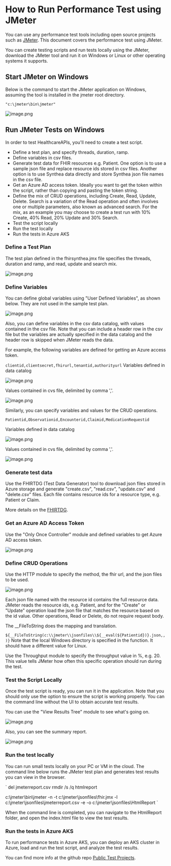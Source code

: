 # How to Run Performance Test using JMeter

You can use any performance test tools including open source projects such as [JMeter](https://jmeter.apache.org/). This document covers the performance test using JMeter.

You can create testing scripts and run tests locally using the JMeter, download the JMeter tool and run it on Windows or Linux or other operating systems it supports.

## Start JMeter on Windows

Below is the command to start the JMeter application on Windows, assuming the tool is installed in the jmeter root directory.

`
"c:\jmeter\bin\jmeter"
`

![image.png](images/jmeter/jmeter.png)

## Run JMeter Tests on Windows

In order to test HealthcareAPIs, you'll need to create a test script.

- Define a test plan, and specify threads, duration, ramp.
- Define variables in csv files.
- Generate test data for FHIR resources e.g. Patient. One option is to use a sample json file and replace resource ids stored in csv files. Another option is to use Synthea data directly and store Synthea json file names in the csv file.
- Get an Azure AD access token. Ideally you want to get the token within the script, rather than copying and pasting the token string. 
- Define the mix of CRUD operations, including Create, Read, Update, Delete. Search is a variation of the Read operation and often involves one or multiple parameters, also known as advanced search. For the mix, as an example you may choose to create a test run with 10% Create, 40% Read, 20% Update and 30% Search.
- Test the script locally
- Run the test locally
- Run the tests in Azure AKS

### Define a Test Plan

The test plan defined in the fhirsynthea.jmx file specifies the threads, duration and ramp, and read, update and search mix.

![image.png](images/jmeter/jmeter-test-plan.png)

### Define Variables

You can define global variables using "User Defined Variables", as shown below. They are not used in the sample test plan.

![image.png](images/jmeter/jmeter-user-defined-variables.png)

Also, you can define variables in the csv data catalog, with values contained in the csv file. Note that you can include a header row in the csv file but the variables are actually specified in the data catalog and the header row is skipped when JMeter reads the data.  

For example, the following variables are defined for getting an Azure access token.

`
clientid,clientsecret,fhirurl,tenantid,authorityurl
`
Variables defined in data catalog

![image.png](images/jmeter/jmeter-aad-token-variables.png)

Values contained in cvs file, delimited by comma ','.

![image.png](images/jmeter/jmeter-values-csv.png)

Similarly, you can specify variables and values for the CRUD operations.

`
Patientid,Observationid,Encounterid,Claimid,MedicationRequestid
`

Variables defined in data catalog

![image.png](images/jmeter/jmeter-variables-create.png)

Values contained in cvs file, delimited by comma ','.

![image.png](images/jmeter/jmeter-values-create.png)


 ### Generate test data 

Use the FHIRTDG (Test Data Generator) tool to download json files stored in Azure storage and generate "create.csv", "read.csv", "update.csv" and "delete.csv" files. Each file contains resource ids for a resource type, e.g. Patient or Claim.

More details on the [FHIRTDG](HowToUseFHIRTDG.md).

### Get an Azure AD Access Token

Use the "Only Once Controller" module and defined variables to get Azure AD access token.

![image.png](images/jmeter/jmeter-aad-token.png)

### Define CRUD Operations

Use the HTTP module to specify the method, the fhir url, and the json files to be used. 

![image.png](images/jmeter/jmeter-http-update.png)

Each json file named with the resource id contains the full resource data. JMeter reads the resource ids, e.g. Patient, and for the "Create" or "Update" operation load the json file that matches the resource based on the id value. Other operations, Read or Delete, do not require request body.

The __FileToString does the mapping and translation. 

`
${__FileToString(c:\\jmeter\\jsonfiles\\${__eval(${Patientid})}.json,,)}
`
Note that the local Windows directory is specified in the function. It should have a different value for Linux.

Use the Throughput module to specify the throughput value in %, e.g. 20. This value tells JMeter how often this specific operation should run during the test.

### Test the Script Locally

Once the test script is ready, you can run it in the application. Note that you should only use the option to ensure the script is working properly. You can the command line without the UI to obtain accurate test results.

You can use the "View Results Tree" module to see what's going on.

![image.png](images/jmeter/jmeter-view-results.png)

Also, you can see the summary report.

![image.png](images/jmeter/jmeter-summary-report.png)

### Run the test locally

You can run small tests locally on your PC or VM in the cloud. The command line below runs the JMeter test plan and generates test results you can view in the browser.

`
del jmeterreport.csv
rmdir /s /q htmlreport

c:\jmeter\bin\jmeter -n -t c:\jmeter\jsonfiles\fhir.jmx -l  c:\jmeter\jsonfiles\jmeterreport.csv -e -o  c:\jmeter\jsonfiles\HtmlReport
`

When the command line is completed, you can navigate to the  HtmlReport folder, and open the index.html file to view the test results.

### Run the tests in Azure AKS
  
To run performance tests in Azure AKS, you can deploy an AKS cluster in Azure, load and run the test script, and analyze the test results.

You can find more info at the github repo [Public Test Projects](https://github.com/ShadowPic/PublicTestProjects).

